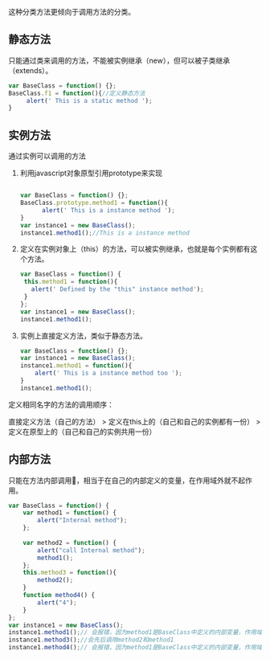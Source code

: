 这种分类方法更倾向于调用方法的分类。

## 静态方法

只能通过类来调用的方法，不能被实例继承（new），但可以被子类继承（extends）。

```javascript
var BaseClass = function() {};  
BaseClass.f1 = function(){//定义静态方法  
     alert(' This is a static method ');  
} 
```

## 实例方法

通过实例可以调用的方法

1. 利用javascript对象原型引用prototype来实现

   ```javascript
   
   var BaseClass = function() {};  
   BaseClass.prototype.method1 = function(){  
         alert(' This is a instance method ');  
   }  
   var instance1 = new BaseClass();  
   instance1.method1();//This is a instance method  
   ```

2. 定义在实例对象上（this）的方法，可以被实例继承，也就是每个实例都有这个方法。

   ```javascript
   var BaseClass = function() {  
    this.method1 = function(){  
      alert(' Defined by the "this" instance method');  
    }  
   };  
   var instance1 = new BaseClass();  
   instance1.method1();
   ```

3. 实例上直接定义方法，类似于静态方法。

   ```javascript
   var BaseClass = function() {};  
   var instance1 = new BaseClass();  
   instance1.method1 = function(){  
       alert(' This is a instance method too ');  
   }   
   instance1.method1();
   ```

定义相同名字的方法的调用顺序：

直接定义方法（自己的方法） > 定义在this上的（自己和自己的实例都有一份） > 定义在原型上的（自己和自己的实例共用一份）

## 内部方法

只能在方法内部调用，相当于在自己的内部定义的变量，在作用域外就不起作用。

```javascript
var BaseClass = function() {  
    var method1 = function() {  
        alert("Internal method");  
    };  
    
    var method2 = function() {  
        alert("call Internal method");  
        method1();  
    };  
    this.method3 = function(){  
        method2();  
    } 
    function method4() {
        alert("4");
    }
};
var instance1 = new BaseClass();
instance1.method1();// 会报错，因为method1是BaseClass中定义的内部变量，作用域只有在内部可见（闭包）  
instance1.method3();//会先后调用method2和method1  
instance1.method4();// 会报错，因为method1是BaseClass中定义的内部变量，作用域只有在内部可见（闭包）
```


